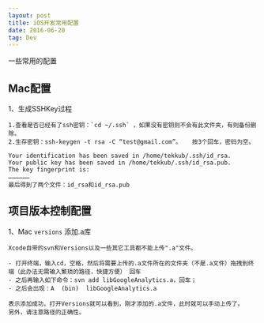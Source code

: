 ```yaml
---
layout: post
title: iOS开发常用配置 
date: 2016-06-20
tag: Dev   
---
```


一些常用的配置

<!--more-->

## Mac配置    
1、生成SSHKey过程      

```
1.查看是否已经有了ssh密钥：`cd ~/.ssh` ，如果没有密钥则不会有此文件夹，有则备份删除。    
2.生存密钥：ssh-keygen -t rsa -C “test@gmail.com”。   按3个回车，密码为空。       

Your identification has been saved in /home/tekkub/.ssh/id_rsa.
Your public key has been saved in /home/tekkub/.ssh/id_rsa.pub.
The key fingerprint is:
………………    
最后得到了两个文件：id_rsa和id_rsa.pub          
```


## 项目版本控制配置  
1、Mac `versions` 添加.a库   
```  
Xcode自带的svn和Versions以及一些其它工具都不能上传".a"文件。

- 打开终端，输入cd，空格，然后将需要上传的.a文件所在的文件夹（不是.a文件）拖拽到终端（此办法无需输入繁琐的路径，快捷方便） 回车
- 之后再输入如下命令：svn add libGoogleAnalytics.a，回车；
- 之后会出现：A  (bin)  libGoogleAnalytics.a

表示添加成功，打开Versions就可以看到，刚才添加的.a文件，此时就可以手动上传了。
另外，请注意路径的正确性。
```






